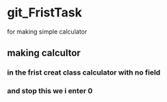 # git_FristTask
for making simple calculator 
## making calcultor 
### in the frist creat class calculator with no field 
### and stop this we i enter 0
